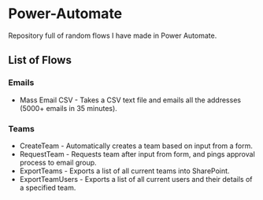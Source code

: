 # Power-Automate
Repository full of random flows I have made in Power Automate. 

## List of Flows
### Emails
  - Mass Email CSV - Takes a CSV text file and emails all the addresses (5000+ emails in 35 minutes).
  
### Teams
  - CreateTeam - Automatically creates a team based on input from a form.
  - RequestTeam - Requests team after input from form, and pings approval process to email group.
  - ExportTeams - Exports a list of all current teams into SharePoint.
  - ExportTeamUsers - Exports a list of all current users and their details of a specified team.
